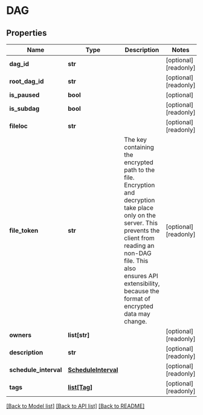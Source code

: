 # DAG

## Properties
Name | Type | Description | Notes
------------ | ------------- | ------------- | -------------
**dag_id** | **str** |  | [optional] [readonly] 
**root_dag_id** | **str** |  | [optional] [readonly] 
**is_paused** | **bool** |  | [optional] 
**is_subdag** | **bool** |  | [optional] [readonly] 
**fileloc** | **str** |  | [optional] [readonly] 
**file_token** | **str** | The key containing the encrypted path to the file. Encryption and decryption take place only on the server. This prevents the client from reading an non-DAG file. This also ensures API extensibility, because the format of encrypted data may change.  | [optional] [readonly] 
**owners** | **list[str]** |  | [optional] [readonly] 
**description** | **str** |  | [optional] [readonly] 
**schedule_interval** | [**ScheduleInterval**](ScheduleInterval.md) |  | [optional] [readonly] 
**tags** | [**list[Tag]**](Tag.md) |  | [optional] [readonly] 

[[Back to Model list]](../README.md#documentation-for-models) [[Back to API list]](../README.md#documentation-for-api-endpoints) [[Back to README]](../README.md)


